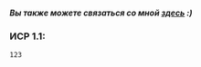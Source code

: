 
#### *Вы также можете связаться со мной [здесь](https://vk.com/nestessia) :)*

### ИСР 1.1:
    123
#



